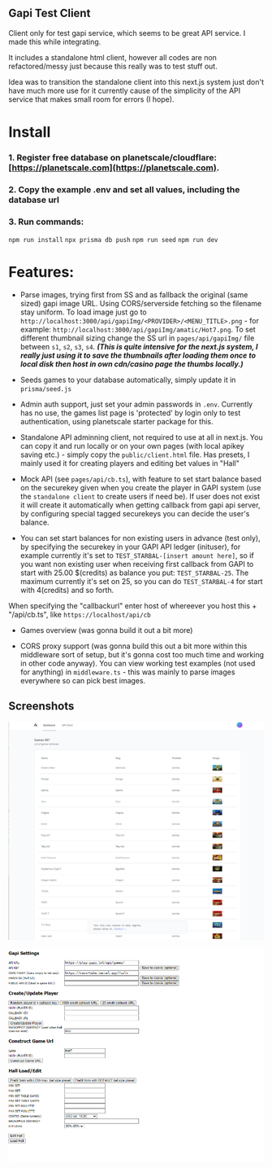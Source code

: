## Gapi Test Client
Client only for test gapi service, which seems to be great API service. I made this while integrating.

It includes a standalone html client, however all codes are non refactored/messy just because this really was to test stuff out. 

Idea was to transition the standalone client into this next.js system just don't have much more use for it currently cause of the simplicity of the API service that makes small room for errors (I hope).


# Install

### 1. Register free database on planetscale/cloudflare: [https://planetscale.com](https://planetscale.com).

### 2. Copy the example .env and set all values, including the database url

### 3. Run commands:
`npm run install`
`npx prisma db push`
`npm run seed`
`npm run dev`

# Features:
- Parse images, trying first from SS and as fallback the original (same sized) gapi image URL. Using CORS/serverside fetching so the filename stay uniform. To load image just go to `http://localhost:3000/api/gapiImg/<PROVIDER>/<MENU_TITLE>.png` - for example: `http://localhost:3000/api/gapiImg/amatic/Hot7.png`. To set different thumbnail sizing change the SS url in `pages/api/gapiImg/` file between `s1`, `s2`, `s3`, `s4`. 
***(This is quite intensive for the next.js system, I really just using it to save the thumbnails after loading them once to local disk then host in own cdn/casino page the thumbs locally.)***

- Seeds games to your database automatically, simply update it in `prisma/seed.js`

- Admin auth support, just set your admin passwords in `.env`. Currently has no use, the games list page is 'protected' by login only to test authentication, using planetscale starter package for this.

- Standalone API adminning client, not required to use at all in next.js. You can copy it and run locally or on your own pages (with local apikey saving etc.) - simply copy the `public/client.html` file. Has presets, I mainly used it for creating players and editing bet values in "Hall"

- Mock API  (see `pages/api/cb.ts`), with feature to set start balance based on the securekey given when you create the player in GAPI system (use the `standalone client` to create users if need be). If user does not exist it will create it automatically when getting callback from gapi api server, by configuring special tagged securekeys you can decide the user's balance.

- You can set start balances for non existing users in advance (test only), by specifying the securekey in your GAPI API ledger (inituser), for example currently it's set to `TEST_STARBAL-[insert amount here]`, so if you want non existing user when receiving first callback from GAPI to start with 25.00 $(credits) as balance you put: `TEST_STARBAL-25`. The maximum currently it's set on 25, so you can do `TEST_STARBAL-4` for start with 4(credits) and so forth.


When specifying the "callbackurl" enter host of whereever you host this + "/api/cb.ts", like `https://localhost/api/cb`

- Games overview (was gonna build it out a bit more)

- CORS proxy support (was gonna build this out a bit more within this middleware sort of setup, but it's gonna cost too much time and working in other code anyway). You can view working test examples (not used for anything) in `middleware.ts` - this was mainly to parse images everywhere so can pick best images.


## Screenshots
![Dashboard](dashboard.png)

![Standalone Client](standalone.png)
